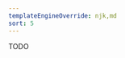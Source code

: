 ```yaml
---
templateEngineOverride: njk,md
sort: 5
---
```


<!--
AUTHOR HINT: Features of ResourcesPlugin
-->

TODO
